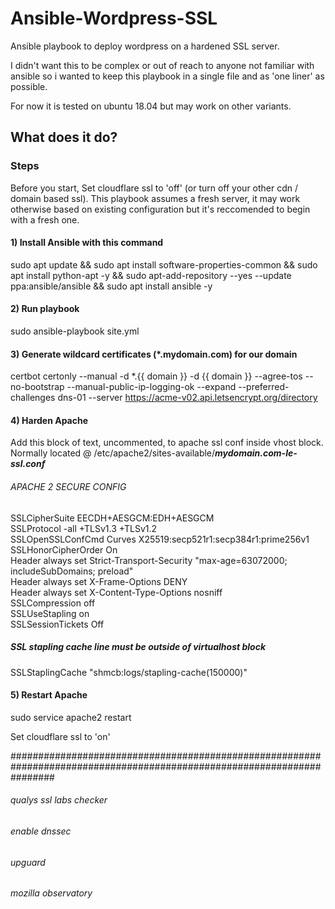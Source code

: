 # Ansible-Wordpress-SSL
Ansible playbook to deploy wordpress on a hardened SSL server.

I didn't want this to be complex or out of reach to anyone not familiar with ansible so i wanted to keep this playbook in a single file and as 'one liner' as possible.

For now it is tested on ubuntu 18.04 but may work on other variants.

## What does it do?

### Steps

Before you start, Set cloudflare ssl to 'off' (or turn off your other cdn / domain based ssl). This playbook assumes a fresh server, it may work otherwise based on existing configuration but it's reccomended to begin with a fresh one.

#### 1) Install Ansible with this command
sudo apt update && sudo apt install software-properties-common && sudo apt install python-apt -y && sudo apt-add-repository --yes --update ppa:ansible/ansible && sudo apt install ansible -y

#### 2) Run playbook
sudo ansible-playbook site.yml

#### 3) Generate wildcard certificates (*.mydomain.com) for our domain 
certbot certonly --manual -d *.{{ domain }} -d {{ domain }} --agree-tos --no-bootstrap --manual-public-ip-logging-ok --expand --preferred-challenges dns-01 --server https://acme-v02.api.letsencrypt.org/directory

#### 4) Harden Apache
Add this block of text, uncommented, to apache ssl conf inside vhost block. Normally located @ /etc/apache2/sites-available/***mydomain.com-le-ssl.conf***

######     APACHE 2 SECURE CONFIG                                                                                     

SSLCipherSuite EECDH+AESGCM:EDH+AESGCM  
SSLProtocol -all +TLSv1.3 +TLSv1.2  
SSLOpenSSLConfCmd Curves X25519:secp521r1:secp384r1:prime256v1  
SSLHonorCipherOrder On  
Header always set Strict-Transport-Security "max-age=63072000; includeSubDomains; preload"  
Header always set X-Frame-Options DENY  
Header always set X-Content-Type-Options nosniff  
SSLCompression off  
SSLUseStapling on  
SSLSessionTickets Off  


##### SSL stapling cache line must be outside of virtualhost block  

SSLStaplingCache "shmcb:logs/stapling-cache(150000)"


#### 5) Restart Apache
sudo service apache2 restart 

Set cloudflare ssl to 'on'


########################################################################################################################


###### qualys ssl labs checker
###### enable dnssec
###### upguard
###### mozilla observatory


